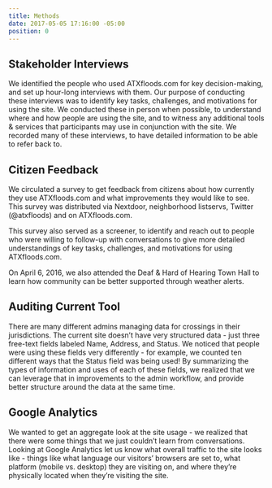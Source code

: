 ```yaml
---
title: Methods
date: 2017-05-05 17:16:00 -05:00
position: 0
---
```


## Stakeholder Interviews

We identified the people who used ATXfloods.com for key decision-making, and set up hour-long interviews with them. Our purpose of conducting these interviews was to identify key tasks, challenges, and motivations for using the site. We conducted these in person when possible, to understand where and how people are using the site, and to witness any additional tools & services that participants may use in conjunction with the site. We recorded many of these interviews, to have detailed information to be able to refer back to.

## Citizen Feedback

We circulated a survey to get feedback from citizens about how currently they use ATXfloods.com and what improvements they would like to see. This survey was distributed via Nextdoor, neighborhood listservs, Twitter (@atxfloods) and on ATXfloods.com.

This survey also served as a screener, to identify and reach out to people who were willing to follow-up with conversations to give more detailed understandings of key tasks, challenges, and motivations for using ATXfloods.com.

On April 6, 2016, we also attended the Deaf & Hard of Hearing Town Hall to learn how community can be better supported through weather alerts.

## Auditing Current Tool

There are many different admins managing data for crossings in their jurisdictions. The current site doesn’t have very structured data - just three free-text fields labeled Name, Address, and Status. We noticed that people were using these fields very differently - for example, we counted ten different ways that the Status field was being used! By summarizing the types of information and uses of each of these fields, we realized that we can leverage that in improvements to the admin workflow, and provide better structure around the data at the same time.

## Google Analytics

We wanted to get an aggregate look at the site usage - we realized that there were some things that we just couldn’t learn from conversations. Looking at Google Analytics let us know what overall traffic to the site looks like - things like what language our visitors’ browsers are set to, what platform (mobile vs. desktop) they are visiting on, and where they’re physically located when they’re visiting the site.
